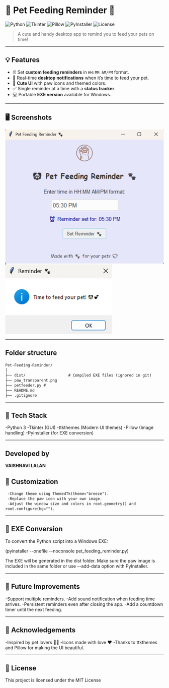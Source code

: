 # 🐾 Pet Feeding Reminder 🐶

![Python](https://img.shields.io/badge/Python-3.11-blue?style=for-the-badge&logo=python)
![Tkinter](https://img.shields.io/badge/Tkinter-GUI-brightgreen?style=for-the-badge)
![Pillow](https://img.shields.io/badge/Pillow-ImageProcessing-yellow?style=for-the-badge)
![PyInstaller](https://img.shields.io/badge/EXE-PyInstaller-red?style=for-the-badge)
![License](https://img.shields.io/badge/License-MIT-blueviolet?style=for-the-badge)
> A cute and handy desktop app to remind you to feed your pets on time!  

---

## 💡 Features
- ⏰ Set **custom feeding reminders** in `HH:MM AM/PM` format.  
- 🔔 Real-time **desktop notifications** when it’s time to feed your pet.  
- 🎨 **Cute UI** with paw icons and themed colors.  
- ✅ Single reminder at a time with a **status tracker**.  
- 💻 Portable **EXE version** available for Windows.  

---

## 🖥️ Screenshots
  
![App Screenshot](Petfeeder.png)  
![App Screenshot](reminder.png)  

---

## Folder structure
```
Pet-Feeding-Reminder/
│
├── dist/                   # Compiled EXE files (ignored in git)
├── paw_transparent.png     
├── petfeeder.py #
├── README.md               
├── .gitignore
```             

---

## 🔧 Tech Stack
-Python 3
-Tkinter (GUI)
-ttkthemes (Modern UI themes)
-Pillow (Image handling)
-PyInstaller (for EXE conversion)

---

## Developed by 
**VAISHNAVI LALAN**

## 🎨 Customization
     -Change theme using ThemedTk(theme="breeze").
     -Replace the paw icon with your own image.
     -Adjust the window size and colors in root.geometry() and root.configure(bg="").

---

## 🚀 EXE Conversion
To convert the Python script into a Windows EXE:

(pyinstaller --onefile --noconsole pet_feeding_reminder.py)

The EXE will be generated in the dist folder.
Make sure the paw image is included in the same folder or use --add-data option with PyInstaller.

---

## 📝 Future Improvements
-Support multiple reminders.
-Add sound notification when feeding time arrives.
-Persistent reminders even after closing the app.
-Add a countdown timer until the next feeding.

---

## 💖 Acknowledgements
-Inspired by pet lovers 🐶🐱
-Icons made with love ❤️
-Thanks to ttkthemes and Pillow for making the UI beautiful.

---

## 📌 License

This project is licensed under the MIT License
